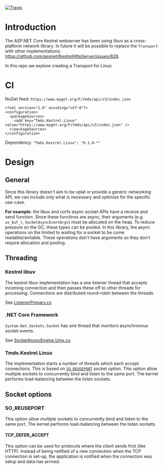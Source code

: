 [![Travis](https://api.travis-ci.org/tmds/Tmds.Kestrel.Linux.svg?branch=master)](https://travis-ci.org/tmds/Tmds.Kestrel.Linux)

# Introduction

The ASP.NET Core Kestrel webserver has been using libuv as a cross-platform network library.
In future it will be possible to replace the `Transport` with other implementations: https://github.com/aspnet/KestrelHttpServer/issues/828.

In this repo we explore creating a Transport for Linux.

# CI

NuGet feed: `https://www.myget.org/F/tmds/api/v3/index.json`
```
<?xml version="1.0" encoding="utf-8"?>
<configuration>
  <packageSources>
    <add key="Tmds.Kestrel.Linux" value="https://www.myget.org/F/tmds/api/v3/index.json" />
  </packageSources>
</configuration>
```

Dependency: `"Tmds.Kestrel.Linux": "0.1.0-*"`

# Design

## General

Since this library doesn't aim to be xplat or provide a generic networking API, we can include only what is necessary and
optimize for the specific use-case.

**For example**: the libuv and corfx async socket APIs have a receive and send function. Since these functinos are async, their
arguments (e.g. `uv_buf_t`, `SocketAsyncEventArgs`) must be allocated on the heap. To reduce pressure on the GC, these types
can be pooled. In this library, the async operations on the limited to waiting for a socket to be come readable/writable. These operations
don't have arguments so they don't require allocation and pooling.

## Threading

### Kestrel libuv

The kestrel libuv implementation has a one listener thread that accepts incoming connection and then passes these off to
other threads for processing. Connections are distributed round-robin between the threads.

See [ListenerPrimary.cs](https://github.com/aspnet/KestrelHttpServer/blob/7d3bcd2bf868dbd65741da1569ce974993a8e720/src/Microsoft.AspNetCore.Server.Kestrel/Internal/Http/ListenerPrimary.cs#L97-L121)

### .NET Core Framework

`System.Net.Sockets.Socket` has one thread that monitors asynchronous socket events.

See [SocketAsyncEngine.Unix.cs](https://github.com/dotnet/corefx/blob/4611d411d892bd4c4fa9e4dfc2e4cdbb89fea799/src/System.Net.Sockets/src/System/Net/Sockets/SocketAsyncEngine.Unix.cs#L58).

### Tmds.Kestrel.Linux

The implementation starts a number of threads which each accept connections. This is based on [`SO_REUSEPORT`](https://lwn.net/Articles/542629/)
socket option. This option allow multiple sockets to concurrently bind and listen to the same port. The kernel performs
load-balancing between the listen sockets.

## Socket options

### SO_REUSEPORT

This option allow multiple sockets to concurrently bind and listen to the same port. The kernel performs
load-balancing between the listen sockets.

#### TCP_DEFER_ACCEPT

This option can be used for protocols where the client sends first (like HTTP). Instead of being notified of a new connection when the TCP connection is set-up,
the application is notified when the connection was setup and data has arrived.